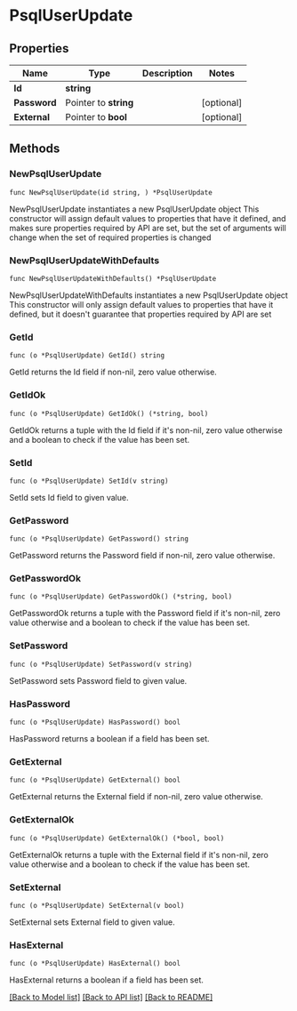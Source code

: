 # PsqlUserUpdate

## Properties

Name | Type | Description | Notes
------------ | ------------- | ------------- | -------------
**Id** | **string** |  | 
**Password** | Pointer to **string** |  | [optional] 
**External** | Pointer to **bool** |  | [optional] 

## Methods

### NewPsqlUserUpdate

`func NewPsqlUserUpdate(id string, ) *PsqlUserUpdate`

NewPsqlUserUpdate instantiates a new PsqlUserUpdate object
This constructor will assign default values to properties that have it defined,
and makes sure properties required by API are set, but the set of arguments
will change when the set of required properties is changed

### NewPsqlUserUpdateWithDefaults

`func NewPsqlUserUpdateWithDefaults() *PsqlUserUpdate`

NewPsqlUserUpdateWithDefaults instantiates a new PsqlUserUpdate object
This constructor will only assign default values to properties that have it defined,
but it doesn't guarantee that properties required by API are set

### GetId

`func (o *PsqlUserUpdate) GetId() string`

GetId returns the Id field if non-nil, zero value otherwise.

### GetIdOk

`func (o *PsqlUserUpdate) GetIdOk() (*string, bool)`

GetIdOk returns a tuple with the Id field if it's non-nil, zero value otherwise
and a boolean to check if the value has been set.

### SetId

`func (o *PsqlUserUpdate) SetId(v string)`

SetId sets Id field to given value.


### GetPassword

`func (o *PsqlUserUpdate) GetPassword() string`

GetPassword returns the Password field if non-nil, zero value otherwise.

### GetPasswordOk

`func (o *PsqlUserUpdate) GetPasswordOk() (*string, bool)`

GetPasswordOk returns a tuple with the Password field if it's non-nil, zero value otherwise
and a boolean to check if the value has been set.

### SetPassword

`func (o *PsqlUserUpdate) SetPassword(v string)`

SetPassword sets Password field to given value.

### HasPassword

`func (o *PsqlUserUpdate) HasPassword() bool`

HasPassword returns a boolean if a field has been set.

### GetExternal

`func (o *PsqlUserUpdate) GetExternal() bool`

GetExternal returns the External field if non-nil, zero value otherwise.

### GetExternalOk

`func (o *PsqlUserUpdate) GetExternalOk() (*bool, bool)`

GetExternalOk returns a tuple with the External field if it's non-nil, zero value otherwise
and a boolean to check if the value has been set.

### SetExternal

`func (o *PsqlUserUpdate) SetExternal(v bool)`

SetExternal sets External field to given value.

### HasExternal

`func (o *PsqlUserUpdate) HasExternal() bool`

HasExternal returns a boolean if a field has been set.


[[Back to Model list]](../README.md#documentation-for-models) [[Back to API list]](../README.md#documentation-for-api-endpoints) [[Back to README]](../README.md)


